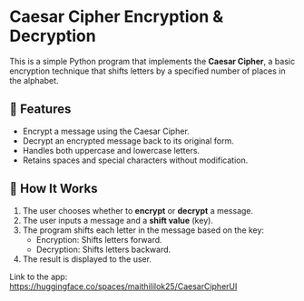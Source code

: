 # Caesar Cipher Encryption & Decryption    
   
This is a simple Python program that implements the **Caesar Cipher**, a basic encryption technique that shifts letters by a specified number of places in the  alphabet.   
  
## 📌 Features  
- Encrypt a message using the Caesar Cipher.  
- Decrypt an encrypted message back to its original form.
- Handles both uppercase and lowercase letters.
- Retains spaces and special characters without modification.
 
## 🚀 How It Works
1. The user chooses whether to **encrypt** or **decrypt** a message.
2. The user inputs a message and a **shift value** (key).
3. The program shifts each letter in the message based on the key:
   - Encryption: Shifts letters forward.
   - Decryption: Shifts letters backward.
4. The result is displayed to the user.

Link to the app: https://huggingface.co/spaces/maithililok25/CaesarCipherUI
